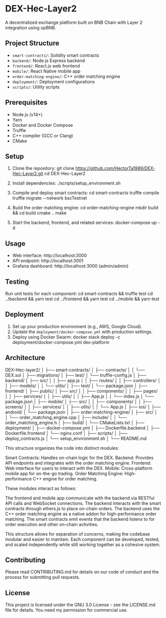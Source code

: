 # DEX-Hec-Layer2
A decentralized exchange platform built on BNB Chain with Layer 2 integration using opBNB.

## Project Structure

- `smart-contracts/`: Solidity smart contracts
- `backend/`: Node.js Express backend
- `frontend/`: React.js web frontend
- `mobile/`: React Native mobile app
- `order-matching-engine/`: C++ order matching engine
- `deployment/`: Deployment configurations
- `scripts/`: Utility scripts

## Prerequisites

- Node.js (v14+)
- Yarn
- Docker and Docker Compose
- Truffle
- C++ compiler (GCC or Clang)
- CMake

## Setup

1. Clone the repository:
git clone https://github.com/HectorTa1989/DEX-Hec-Layer2.git
cd DEX-Hec-Layer2

2. Install dependencies:
./scripts/setup_environment.sh

3. Compile and deploy smart contracts:
cd smart-contracts
truffle compile
truffle migrate --network bscTestnet

4. Build the order matching engine:
cd order-matching-engine
mkdir build && cd build
cmake ..
make

5. Start the backend, frontend, and related services:
docker-compose up -d

## Usage

- Web interface: http://localhost:3000
- API endpoint: http://localhost:3001
- Grafana dashboard: http://localhost:3000 (admin/admin)

## Testing

Run unit tests for each component:
cd smart-contracts && truffle test
cd ../backend && yarn test
cd ../frontend && yarn test
cd ../mobile && yarn test

## Deployment

1. Set up your production environment (e.g., AWS, Google Cloud).
2. Update the `deployment/docker-compose.yml` with production settings.
3. Deploy using Docker Swarm:
docker stack deploy -c deployment/docker-compose.yml dex-platform

## Architecture
DEX-Hec-layer2/
│
├── smart-contracts/
│   ├── contracts/
│   │   └── DEX.sol
│   ├── migrations/
│   ├── test/
│   └── truffle-config.js
│
├── backend/
│   ├── src/
│   │   ├── app.js
│   │   ├── routes/
│   │   ├── controllers/
│   │   ├── models/
│   │   └── utils/
│   ├── test/
│   └── package.json
│
├── frontend/
│   ├── public/
│   ├── src/
│   │   ├── components/
│   │   ├── pages/
│   │   ├── services/
│   │   ├── utils/
│   │   ├── App.js
│   │   └── index.js
│   └── package.json
│
├── mobile/
│   ├── src/
│   │   ├── components/
│   │   ├── screens/
│   │   ├── services/
│   │   ├── utils/
│   │   └── App.js
│   ├── ios/
│   ├── android/
│   └── package.json
│
├── order-matching-engine/
│   ├── src/
│   │   └── order_matching_engine.cpp
│   ├── include/
│   │   └── order_matching_engine.h
│   ├── build/
│   └── CMakeLists.txt
│
├── deployment/
│   ├── docker-compose.yml
│   ├── Dockerfile.backend
│   ├── Dockerfile.frontend
│   └── nginx.conf
│
├── scripts/
│   ├── deploy_contracts.js
│   └── setup_environment.sh
│
└── README.md

This structure organizes the code into distinct modules:

Smart Contracts: Handles on-chain logic for the DEX.
Backend: Provides API endpoints and integrates with the order matching engine.
Frontend: Web interface for users to interact with the DEX.
Mobile: Cross-platform mobile app for on-the-go trading.
Order Matching Engine: High-performance C++ engine for order matching.

These modules interact as follows:

The frontend and mobile app communicate with the backend via RESTful API calls and WebSocket connections.
The backend interacts with the smart contracts through ethers.js to place on-chain orders.
The backend uses the C++ order matching engine as a native addon for high-performance order matching.
The smart contracts emit events that the backend listens to for order execution and other on-chain activities.

This structure allows for separation of concerns, making the codebase modular and easier to maintain. Each component can be developed, tested, and scaled independently while still working together as a cohesive system.

## Contributing

Please read CONTRIBUTING.md for details on our code of conduct and the process for submitting pull requests.

## License

This project is licensed under the GNU 3.0 License - see the LICENSE.md file for details. You need my permission for commercial use.
